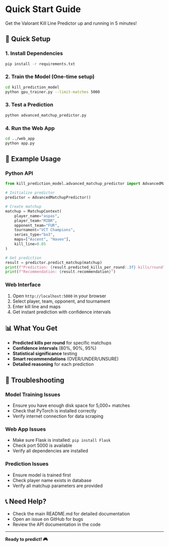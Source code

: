 # Quick Start Guide

Get the Valorant Kill Line Predictor up and running in 5 minutes!

## 🚀 Quick Setup

### 1. Install Dependencies
```bash
pip install -r requirements.txt
```

### 2. Train the Model (One-time setup)
```bash
cd kill_prediction_model
python gpu_trainer.py --limit-matches 5000
```

### 3. Test a Prediction
```bash
python advanced_matchup_predictor.py
```

### 4. Run the Web App
```bash
cd ../web_app
python app.py
```

## 🎯 Example Usage

### Python API
```python
from kill_prediction_model.advanced_matchup_predictor import AdvancedMatchupPredictor, MatchupContext

# Initialize predictor
predictor = AdvancedMatchupPredictor()

# Create matchup
matchup = MatchupContext(
    player_name="aspas",
    player_team="MIBR",
    opponent_team="FUR", 
    tournament="VCT Champions",
    series_type="bo3",
    maps=["Ascent", "Haven"],
    kill_line=0.85
)

# Get prediction
result = predictor.predict_matchup(matchup)
print(f"Prediction: {result.predicted_kills_per_round:.3f} kills/round")
print(f"Recommendation: {result.recommendation}")
```

### Web Interface
1. Open `http://localhost:5000` in your browser
2. Select player, team, opponent, and tournament
3. Enter kill line and maps
4. Get instant prediction with confidence intervals

## 📊 What You Get

- **Predicted kills per round** for specific matchups
- **Confidence intervals** (80%, 90%, 95%)
- **Statistical significance** testing
- **Smart recommendations** (OVER/UNDER/UNSURE)
- **Detailed reasoning** for each prediction

## 🔧 Troubleshooting

### Model Training Issues
- Ensure you have enough disk space for 5,000+ matches
- Check that PyTorch is installed correctly
- Verify internet connection for data scraping

### Web App Issues  
- Make sure Flask is installed: `pip install Flask`
- Check port 5000 is available
- Verify all dependencies are installed

### Prediction Issues
- Ensure model is trained first
- Check player name exists in database
- Verify all matchup parameters are provided

## 📞 Need Help?

- Check the main README.md for detailed documentation
- Open an issue on GitHub for bugs
- Review the API documentation in the code

---

**Ready to predict! 🎮** 